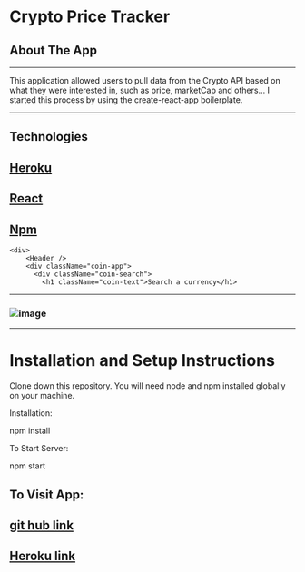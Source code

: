 # **Crypto Price Tracker**

## About The App

---

This application allowed users to pull data from the Crypto API based on what they were interested in, such as price, marketCap and others... I started this process by using the create-react-app boilerplate.

---


## **Technologies**


## [Heroku](https://dashboard.heroku.com/apps)
## [React](https://reactjs.org/)
## [Npm](https://www.npmjs.com/)

```react
<div>
    <Header />
    <div className="coin-app">
      <div className="coin-search">
        <h1 className="coin-text">Search a currency</h1>
```

----


### ![image](https://user-images.githubusercontent.com/95265657/175331392-064c1f50-8793-45cd-b0d5-aebe02273cf3.png)

---
# **Installation and Setup Instructions**

Clone down this repository. You will need node and npm installed globally on your machine.

Installation:

npm install


To Start Server:

npm start

To Visit App:
---
## [git hub link](https://github.com/areta1921/hackatonCrypto.git)


## [Heroku link](https://cryptohacks.herokuapp.com/)




